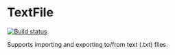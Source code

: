 TextFile
====================

[![Build status](https://ci.appveyor.com/api/projects/status/gak8s17gow7252my?svg=true)](https://ci.appveyor.com/project/NateShoffner/tabster-plugin-textfile)

Supports importing and exporting to/from text (.txt) files. 